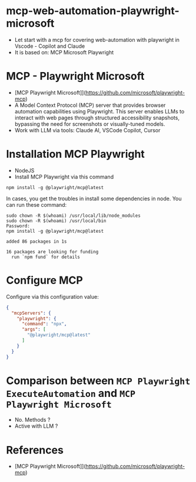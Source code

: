 # mcp-web-automation-playwright-microsoft
- Let start with a mcp for covering web-automation with playwright in Vscode - Copilot and Claude
- It is based on: MCP Microsoft Playwright

# MCP - Playwright Microsoft
- [MCP Playwright Microsoft]](https://github.com/microsoft/playwright-mcp)
- A Model Context Protocol (MCP) server that provides browser automation capabilities using Playwright. This server enables LLMs to interact with web pages through structured accessibility snapshots, bypassing the need for screenshots or visually-tuned models.
- Work with LLM via tools: Claude AI, VSCode Copilot, Cursor

# Installation MCP Playwright
- NodeJS
- Install MCP Playwright via this command
```terminal
npm install -g @playwright/mcp@latest
```

In cases, you get the troubles in install some dependencies in node. You can run these command:
```
sudo chown -R $(whoami) /usr/local/lib/node_modules
sudo chown -R $(whoami) /usr/local/bin
Password:
npm install -g @playwright/mcp@latest

added 86 packages in 1s

16 packages are looking for funding
  run `npm fund` for details
```

# Configure MCP

Configure via this configuration value:

```json
{
  "mcpServers": {
    "playwright": {
      "command": "npx",
      "args": [
        "@playwright/mcp@latest"
      ]
    }
  }
}
```
# Comparison between `MCP Playwright ExecuteAutomation` and `MCP Playwright Microsoft`
- No. Methods ?
- Active with LLM ?

# References
- [MCP Playwright Microsoft]](https://github.com/microsoft/playwright-mcp)
